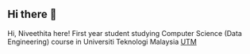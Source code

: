 ## Hi there 👋

Hi, Niveethita here! 
First year student studying Computer Science (Data Engineering) course in Universiti Teknologi Malaysia [UTM](https://www.utm.my/)
